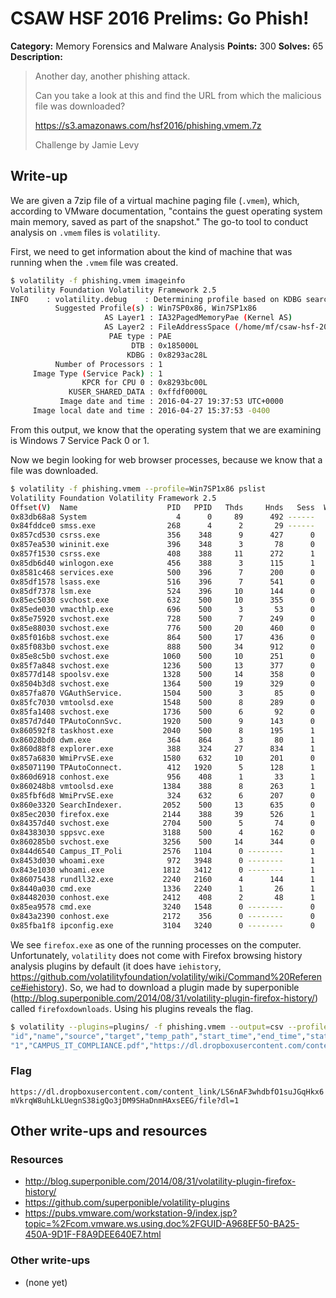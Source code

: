 # CSAW HSF 2016 Prelims: Go Phish!

**Category:** Memory Forensics and Malware Analysis
**Points:** 300
**Solves:** 65
**Description:**

> Another day, another phishing attack.
> 
> Can you take a look at this and find the URL from which the malicious file was downloaded?
>
> https://s3.amazonaws.com/hsf2016/phishing.vmem.7z
>
> Challenge by Jamie Levy

## Write-up

We are given a 7zip file of a virtual machine paging file (`.vmem`), which, according to VMware documentation, "contains the guest operating system main memory, saved as part of the snapshot." The go-to tool to conduct analysis on `.vmem` files is `volatility`.

First, we need to get information about the kind of machine that was running when the `.vmem` file was created.

```bash
$ volatility -f phishing.vmem imageinfo
Volatility Foundation Volatility Framework 2.5
INFO    : volatility.debug    : Determining profile based on KDBG search...
          Suggested Profile(s) : Win7SP0x86, Win7SP1x86
                     AS Layer1 : IA32PagedMemoryPae (Kernel AS)
                     AS Layer2 : FileAddressSpace (/home/mf/csaw-hsf-2016/go-phish/phishing.vmem)
                      PAE type : PAE
                           DTB : 0x185000L
                          KDBG : 0x8293ac28L
          Number of Processors : 1
     Image Type (Service Pack) : 1
                KPCR for CPU 0 : 0x8293bc00L
             KUSER_SHARED_DATA : 0xffdf0000L
           Image date and time : 2016-04-27 19:37:53 UTC+0000
     Image local date and time : 2016-04-27 15:37:53 -0400
```
From this output, we know that the operating system that we are examining is Windows 7 Service Pack 0 or 1.

Now we begin looking for web browser processes, because we know that a file was downloaded.

```bash
$ volatility -f phishing.vmem --profile=Win7SP1x86 pslist
Volatility Foundation Volatility Framework 2.5
Offset(V)  Name                    PID   PPID   Thds     Hnds   Sess  Wow64 Start                          Exit                         
0x83db68a8 System                    4      0     89      492 ------      0 2016-04-27 19:07:50 UTC+0000                                 
0x84fddce0 smss.exe                268      4      2       29 ------      0 2016-04-27 19:07:50 UTC+0000                                 
0x857cd530 csrss.exe               356    348      9      427      0      0 2016-04-27 19:07:58 UTC+0000                                 
0x857ea530 wininit.exe             396    348      3       78      0      0 2016-04-27 19:07:59 UTC+0000                                 
0x857f1530 csrss.exe               408    388     11      272      1      0 2016-04-27 19:07:59 UTC+0000                                 
0x85db6d40 winlogon.exe            456    388      3      115      1      0 2016-04-27 19:07:59 UTC+0000                                 
0x8581c468 services.exe            500    396      7      200      0      0 2016-04-27 19:07:59 UTC+0000                                 
0x85df1578 lsass.exe               516    396      7      541      0      0 2016-04-27 19:08:03 UTC+0000                                 
0x85df7378 lsm.exe                 524    396     10      144      0      0 2016-04-27 19:08:03 UTC+0000                                 
0x85ec5030 svchost.exe             632    500     10      355      0      0 2016-04-27 19:08:12 UTC+0000                                 
0x85ede030 vmacthlp.exe            696    500      3       53      0      0 2016-04-27 19:08:13 UTC+0000                                 
0x85e75920 svchost.exe             728    500      7      249      0      0 2016-04-27 19:08:13 UTC+0000                                 
0x85e88030 svchost.exe             776    500     20      460      0      0 2016-04-27 19:08:13 UTC+0000                                 
0x85f016b8 svchost.exe             864    500     17      436      0      0 2016-04-27 19:08:13 UTC+0000                                 
0x85f083b0 svchost.exe             888    500     34      912      0      0 2016-04-27 19:08:13 UTC+0000                                 
0x85e8c5b0 svchost.exe            1060    500     10      251      0      0 2016-04-27 19:08:14 UTC+0000                                 
0x85f7a848 svchost.exe            1236    500     13      377      0      0 2016-04-27 19:08:15 UTC+0000                                 
0x8577d148 spoolsv.exe            1328    500     14      358      0      0 2016-04-27 19:08:16 UTC+0000                                 
0x8504b3d8 svchost.exe            1364    500     19      329      0      0 2016-04-27 19:08:16 UTC+0000                                 
0x857fa870 VGAuthService.         1504    500      3       85      0      0 2016-04-27 19:08:17 UTC+0000                                 
0x85fc7030 vmtoolsd.exe           1548    500      8      289      0      0 2016-04-27 19:08:19 UTC+0000                                 
0x85fa1408 svchost.exe            1736    500      6       92      0      0 2016-04-27 19:08:20 UTC+0000                                 
0x857d7d40 TPAutoConnSvc.         1920    500      9      143      0      0 2016-04-27 19:08:21 UTC+0000                                 
0x860592f8 taskhost.exe           2040    500      8      195      1      0 2016-04-27 19:08:23 UTC+0000                                 
0x86028bd0 dwm.exe                 364    864      3       80      1      0 2016-04-27 19:08:24 UTC+0000                                 
0x860d88f8 explorer.exe            388    324     27      834      1      0 2016-04-27 19:08:25 UTC+0000                                 
0x857a6830 WmiPrvSE.exe           1580    632     10      201      0      0 2016-04-27 19:08:29 UTC+0000                                 
0x85071190 TPAutoConnect.          412   1920      5      128      1      0 2016-04-27 19:08:40 UTC+0000                                 
0x860d6918 conhost.exe             956    408      1       33      1      0 2016-04-27 19:08:40 UTC+0000                                 
0x860248b8 vmtoolsd.exe           1384    388      8      263      1      0 2016-04-27 19:08:43 UTC+0000                                 
0x85fbf6d8 WmiPrvSE.exe            324    632      6      207      0      0 2016-04-27 19:08:49 UTC+0000                                 
0x860e3320 SearchIndexer.         2052    500     13      635      0      0 2016-04-27 19:09:16 UTC+0000                                 
0x85ec2030 firefox.exe            2144    388     39      526      1      0 2016-04-27 19:09:20 UTC+0000                                 
0x84357d40 svchost.exe            2704    500      5       74      0      0 2016-04-27 19:10:20 UTC+0000                                 
0x84383030 sppsvc.exe             3188    500      4      162      0      0 2016-04-27 19:11:00 UTC+0000                                 
0x860285b0 svchost.exe            3256    500     14      344      0      0 2016-04-27 19:11:02 UTC+0000                                 
0x844d6540 Campus_IT_Poli         2576   1104      0 --------      1      0 2016-04-27 19:16:55 UTC+0000   2016-04-27 19:18:00 UTC+0000 
0x8453d030 whoami.exe              972   3948      0 --------      1      0 2016-04-27 19:31:24 UTC+0000   2016-04-27 19:31:24 UTC+0000 
0x843e1030 whoami.exe             1812   3412      0 --------      1      0 2016-04-27 19:31:25 UTC+0000   2016-04-27 19:31:25 UTC+0000 
0x86075438 rundll32.exe           2240   2160      4      144      1      0 2016-04-27 19:31:32 UTC+0000                                 
0x8440a030 cmd.exe                1336   2240      1       26      1      0 2016-04-27 19:31:35 UTC+0000                                 
0x84482030 conhost.exe            2412    408      2       48      1      0 2016-04-27 19:31:35 UTC+0000                                 
0x85ea9578 cmd.exe                3240   1548      0 --------      0      0 2016-04-27 19:37:53 UTC+0000   2016-04-27 19:37:53 UTC+0000 
0x843a2390 conhost.exe            2172    356      0 --------      0      0 2016-04-27 19:37:53 UTC+0000   2016-04-27 19:37:53 UTC+0000 
0x85fba1f8 ipconfig.exe           3104   3240      0 --------      0      0 2016-04-27 19:37:53 UTC+0000   2016-04-27 19:37:53 UTC+0000 
```

We see `firefox.exe` as one of the running processes on the computer. Unfortunately, `volatility` does not come with Firefox browsing history analysis plugins by default (it does have `iehistory`, https://github.com/volatilityfoundation/volatility/wiki/Command%20Reference#iehistory). So, we had to download a plugin made by superponible (http://blog.superponible.com/2014/08/31/volatility-plugin-firefox-history/) called `firefoxdownloads`. Using his plugins reveals the flag.

```bash
$ volatility --plugins=plugins/ -f phishing.vmem --output=csv --profile=Win7SP1x86 firefoxdownloads
"id","name","source","target","temp_path","start_time","end_time","state","referrer","entity_id","current_bytes","max_bytes","mime_type","prefer_app","prefer_action","auto_resume"
"1","CAMPUS_IT_COMPLIANCE.pdf","https://dl.dropboxusercontent.com/content_link/LS6nAF3whdbfO1suJGqHkx6mVkrqW8uhLkLUegnS38igQo3jDM9SHaDnmHAxsEEG/file?dl=1","file:///C:/Users/user/AppData/Local/Temp/CAMPUS_IT_COMPLIANCE.pdf","","2016-04-27 19:14:07.948000","2016-04-27 19:14:16.231000","1","","","78925","78925","application/pdf","","4","0"
```

### Flag

`https://dl.dropboxusercontent.com/content_link/LS6nAF3whdbfO1suJGqHkx6mVkrqW8uhLkLUegnS38igQo3jDM9SHaDnmHAxsEEG/file?dl=1`

## Other write-ups and resources

### Resources
* http://blog.superponible.com/2014/08/31/volatility-plugin-firefox-history/
* https://github.com/superponible/volatility-plugins
* https://pubs.vmware.com/workstation-9/index.jsp?topic=%2Fcom.vmware.ws.using.doc%2FGUID-A968EF50-BA25-450A-9D1F-F8A9DEE640E7.html

### Other write-ups
* (none yet)
